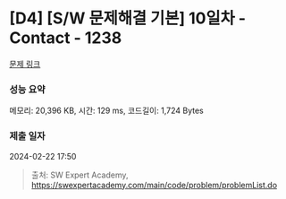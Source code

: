 # [D4] [S/W 문제해결 기본] 10일차 - Contact - 1238 

[문제 링크](https://swexpertacademy.com/main/code/problem/problemDetail.do?contestProbId=AV15B1cKAKwCFAYD) 

### 성능 요약

메모리: 20,396 KB, 시간: 129 ms, 코드길이: 1,724 Bytes

### 제출 일자

2024-02-22 17:50



> 출처: SW Expert Academy, https://swexpertacademy.com/main/code/problem/problemList.do